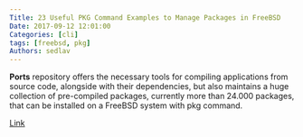 ```yaml
---
Title: 23 Useful PKG Command Examples to Manage Packages in FreeBSD
Date: 2017-09-12 12:01:00
Categories: [cli]
tags: [freebsd, pkg]
Authors: sedlav
---
```


**Ports** repository offers the necessary tools for compiling applications from source code, alongside with their dependencies, but also maintains a huge collection of pre-compiled packages, currently more than 24.000 packages, that can be installed on a FreeBSD system with pkg command.

[Link](https://www.tecmint.com/pkg-command-examples-to-manage-packages-in-freebsd/)
